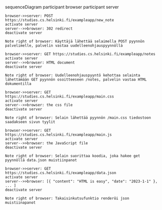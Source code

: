 sequenceDiagram
    participant browser
    participant server
    
    browser->>server: POST https://studies.cs.helsinki.fi/exampleapp/new_note
    activate server
    server-->>browser: 302 redirect
    deactivate server
    
    Note right of browser: Käyttäjä lähettää selaimella POST pyynnön palvelimelle, palvelin vastaa uudelleenohjauspyynnöllä
    
    browser->>server: GET https://studies.cs.helsinki.fi/exampleapp/notes
    activate server
    server-->>browser: HTML document
    deactivate server
    
    Note right of browser: Uudelleenohjauspyyntö kehottaa selainta lähettämään GET pyynnön osoitteeseen /notes, palvelin vastaa HTML dokumentilla
    
    browser->>server: GET https://studies.cs.helsinki.fi/exampleapp/main.css
    activate server
    server-->>browser: the css file
    deactivate server
    
    Note right of browser: Selain lähettää pyynnön /main.css tiedostoon saadakseen sivun tyylit
    
    browser->>server: GET https://studies.cs.helsinki.fi/exampleapp/main.js
    activate server
    server-->>browser: the JavaScript file
    deactivate server
  
    Note right of browser: Selain suorittaa koodia, joka hakee get pyynnöllä data.json muistiinpanot
    
    browser->>server: GET https://studies.cs.helsinki.fi/exampleapp/data.json
    activate server
    server-->>browser: [{ "content": "HTML is easy", "date": "2023-1-1" }, ... ]
    deactivate server    

    Note right of browser: Takaisinkutsufunktio renderöi json muistiinapanot
